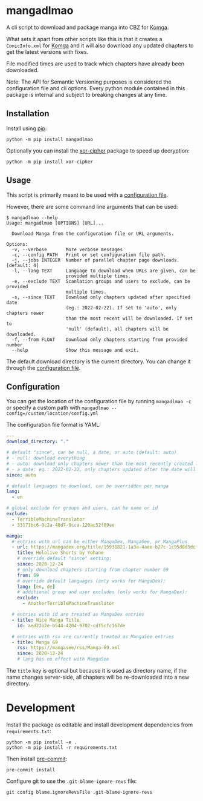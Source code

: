 # mangadlmao

A cli script to download and package manga into CBZ for [Komga].

What sets it apart from other scripts like this is that it creates
a `ComicInfo.xml` for [Komga] and it will also download any updated chapters
to get the latest versions with fixes.

File modified times are used to track which chapters have already been downloaded.

Note: The API for Semantic Versioning purposes is considered the configuration file and cli
options. Every python module contained in this package is internal and subject to breaking
changes at any time.

## Installation

Install using [pip]:

```console
python -m pip install mangadlmao
```

Optionally you can install the [xor-cipher] package to speed up decryption:

```console
python -m pip install xor-cipher
```

## Usage

This script is primarily meant to be used with a [configuration file](#configuration).

However, there are some command line arguments that can be used:

```console
$ mangadlmao --help
Usage: mangadlmao [OPTIONS] [URL]...

  Download Manga from the configuration file or URL arguments.

Options:
  -v, --verbose       More verbose messages
  -c, --config PATH   Print or set configuration file path.
  -j, --jobs INTEGER  Number of parallel chapter page downloads.  [default: 4]
  -l, --lang TEXT     Language to download when URLs are given, can be
                      provided multiple times.
  -e, --exclude TEXT  Scanlation groups and users to exclude, can be provided
                      multiple times.
  -s, --since TEXT    Download only chapters updated after specified date
                      (eg.: 2022-02-22). If set to 'auto', only chapters newer
                      than the most recent will be downloaded. If set to
                      'null' (default), all chapters will be downloaded.
  -f, --from FLOAT    Download only chapters starting from provided number
  --help              Show this message and exit.
```

The default download directory is the current directory. You can change it through the
[configuration file](#configuration).

## Configuration

You can get the location of the configuration file by running `mangadlmao -c`
or specify a custom path with `mangadlmao --config=/custom/location/config.yml`

The configuration file format is YAML:

```yaml
---
download_directory: "."

# default "since", can be null, a date, or auto (default: auto)
# - null: download everything
# - auto: download only chapters newer than the most recently created local chapter
# - a date: eg.: 2022-02-22, only chapters updated after the date will be downloaded
since: auto

# default languages to download, can be overridden per manga
lang:
  - en

# global exclude for groups and users, can be name or id
exclude:
  - TerribleMachineTranslator
  - 33171bc6-0c2a-40d7-9cca-120ac52f09ae

manga:
  # entries with url can be either MangaDex, MangaSee, or MangaPlus
  - url: https://mangadex.org/title/15931821-1a3a-4aee-b27c-1c95d8d5dcf1/hololive-yohane-s-twitter-shorts
    title: Hololive Shorts by Yohane
    # override default "since" setting:
    since: 2020-12-24
    # only download chapters starting from chapter number 69
    from: 69
    # override default languages (only works for MangaDex):
    lang: [en, de]
    # additional group and user excludes (only works for MangaDex):
    exclude:
      - AnotherTerribleMachineTranslator

  # entries with id are treated as MangaDex entries
  - title: Nice Manga Title
    id: aed22b2e-b544-4204-9702-cdf5cfc167de

  # entries with rss are currently treated as MangaSee entries
  - title: Manga 69
    rss: https://mangasee/rss/Manga-69.xml
    since: 2020-12-24
    # lang has no effect with MangaSee
```

The `title` key is optional but because it is used as directory name, if the name changes
server-side, all chapters will be re-downloaded into a new directory.

# Development

Install the package as editable and install development dependencies from `requirements.txt`:

```console
python -m pip install -e .
python -m pip install -r requirements.txt
```

Then install [pre-commit]:

```console
pre-commit install
```

Configure git to use the `.git-blame-ignore-revs` file:

```console
git config blame.ignoreRevsFile .git-blame-ignore-revs
```

[komga]: https://komga.org/
[pip]: https://pip.pypa.io/en/stable/
[pre-commit]: https://pre-commit.com/
[xor-cipher]: https://pypi.org/project/xor-cipher/
